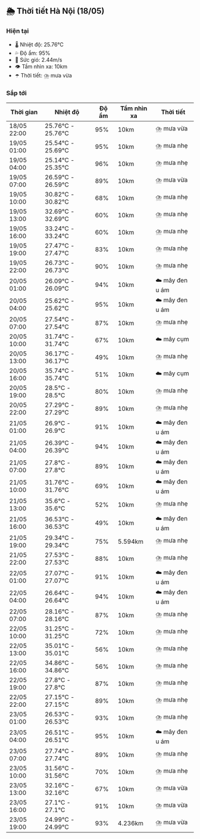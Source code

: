 ## 🌦️ Thời tiết Hà Nội (18/05)

### Hiện tại

- 🌡️ Nhiệt độ: 25.76℃
- 💦 Độ ẩm: 95%
- 💨 Sức gió: 2.44m/s
- 👁️ Tầm nhìn xa: 10km
- ☂️ Thời tiết: ⛈️ mưa vừa

### Sắp tới

| Thời gian | Nhiệt độ | Độ ẩm | Tầm nhìn xa | Thời tiết |
| --- | --- | --- | --- | --- |
| 18/05 22:00 | 25.76℃ - 25.76℃ | 95% | 10km | ⛈️ mưa vừa |
| 19/05 01:00 | 25.54℃ - 25.69℃ | 95% | 10km | ⛈️ mưa nhẹ |
| 19/05 04:00 | 25.14℃ - 25.35℃ | 96% | 10km | ⛈️ mưa nhẹ |
| 19/05 07:00 | 26.59℃ - 26.59℃ | 89% | 10km | ⛈️ mưa vừa |
| 19/05 10:00 | 30.82℃ - 30.82℃ | 68% | 10km | ⛈️ mưa nhẹ |
| 19/05 13:00 | 32.69℃ - 32.69℃ | 60% | 10km | ⛈️ mưa nhẹ |
| 19/05 16:00 | 33.24℃ - 33.24℃ | 60% | 10km | ⛈️ mưa nhẹ |
| 19/05 19:00 | 27.47℃ - 27.47℃ | 83% | 10km | ⛈️ mưa nhẹ |
| 19/05 22:00 | 26.73℃ - 26.73℃ | 90% | 10km | ⛈️ mưa nhẹ |
| 20/05 01:00 | 26.09℃ - 26.09℃ | 94% | 10km | ☁️ mây đen u ám |
| 20/05 04:00 | 25.62℃ - 25.62℃ | 95% | 10km | ☁️ mây đen u ám |
| 20/05 07:00 | 27.54℃ - 27.54℃ | 87% | 10km | ⛈️ mưa nhẹ |
| 20/05 10:00 | 31.74℃ - 31.74℃ | 67% | 10km | ☁️ mây cụm |
| 20/05 13:00 | 36.17℃ - 36.17℃ | 49% | 10km | ⛈️ mưa nhẹ |
| 20/05 16:00 | 35.74℃ - 35.74℃ | 51% | 10km | ☁️ mây cụm |
| 20/05 19:00 | 28.5℃ - 28.5℃ | 80% | 10km | ⛈️ mưa nhẹ |
| 20/05 22:00 | 27.29℃ - 27.29℃ | 89% | 10km | ⛈️ mưa nhẹ |
| 21/05 01:00 | 26.9℃ - 26.9℃ | 91% | 10km | ☁️ mây đen u ám |
| 21/05 04:00 | 26.39℃ - 26.39℃ | 94% | 10km | ☁️ mây đen u ám |
| 21/05 07:00 | 27.8℃ - 27.8℃ | 89% | 10km | ☁️ mây đen u ám |
| 21/05 10:00 | 31.76℃ - 31.76℃ | 69% | 10km | ☁️ mây đen u ám |
| 21/05 13:00 | 35.6℃ - 35.6℃ | 52% | 10km | ⛈️ mưa nhẹ |
| 21/05 16:00 | 36.53℃ - 36.53℃ | 49% | 10km | ☁️ mây đen u ám |
| 21/05 19:00 | 29.34℃ - 29.34℃ | 75% | 5.594km | ⛈️ mưa nhẹ |
| 21/05 22:00 | 27.53℃ - 27.53℃ | 88% | 10km | ⛈️ mưa nhẹ |
| 22/05 01:00 | 27.07℃ - 27.07℃ | 91% | 10km | ☁️ mây đen u ám |
| 22/05 04:00 | 26.64℃ - 26.64℃ | 94% | 10km | ☁️ mây đen u ám |
| 22/05 07:00 | 28.16℃ - 28.16℃ | 87% | 10km | ⛈️ mưa nhẹ |
| 22/05 10:00 | 31.25℃ - 31.25℃ | 72% | 10km | ⛈️ mưa nhẹ |
| 22/05 13:00 | 35.01℃ - 35.01℃ | 56% | 10km | ⛈️ mưa nhẹ |
| 22/05 16:00 | 34.86℃ - 34.86℃ | 56% | 10km | ⛈️ mưa nhẹ |
| 22/05 19:00 | 27.8℃ - 27.8℃ | 87% | 10km | ⛈️ mưa nhẹ |
| 22/05 22:00 | 27.15℃ - 27.15℃ | 89% | 10km | ⛈️ mưa nhẹ |
| 23/05 01:00 | 26.53℃ - 26.53℃ | 93% | 10km | ⛈️ mưa nhẹ |
| 23/05 04:00 | 26.51℃ - 26.51℃ | 95% | 10km | ☁️ mây đen u ám |
| 23/05 07:00 | 27.74℃ - 27.74℃ | 89% | 10km | ⛈️ mưa nhẹ |
| 23/05 10:00 | 31.56℃ - 31.56℃ | 70% | 10km | ⛈️ mưa nhẹ |
| 23/05 13:00 | 32.16℃ - 32.16℃ | 67% | 10km | ⛈️ mưa vừa |
| 23/05 16:00 | 27.1℃ - 27.1℃ | 91% | 10km | ⛈️ mưa vừa |
| 23/05 19:00 | 24.99℃ - 24.99℃ | 93% | 4.236km | ⛈️ mưa vừa |
